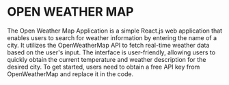 
# OPEN WEATHER MAP

The Open Weather Map Application is a simple React.js web application that enables users to search for weather information by entering the name of a city. It utilizes the OpenWeatherMap API to fetch real-time weather data based on the user's input. The interface is user-friendly, allowing users to quickly obtain the current temperature and weather description for the desired city. To get started, users need to obtain a free API key from OpenWeatherMap and replace it in the code.
